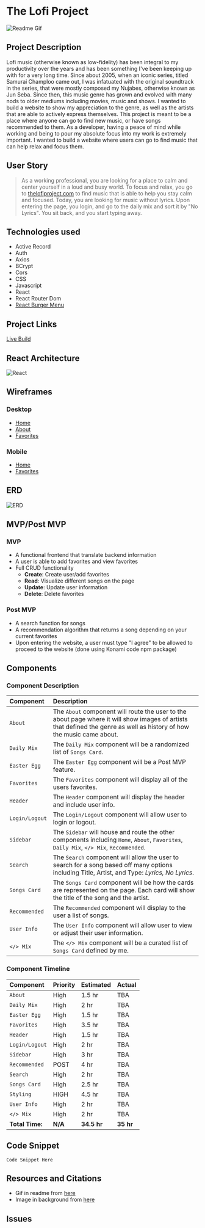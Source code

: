 
# The Lofi Project
![Readme Gif](https://melmagazine.com/wp-content/uploads/2018/08/1oW5-3epMX2BNg_dgbUqXjw.gif)


## Project Description

Lofi music (otherwise known as low-fidelity) has been integral to my productivity over the years and has been something I've been keeping up with for a very long time. Since about 2005, when an iconic series, titled Samurai Champloo came out, I was infatuated with the original soundtrack in the series, that were mostly composed my Nujabes, otherwise known as Jun Seba. Since then, this music genre has grown and evolved with many nods to older mediums including movies, music and shows. I wanted to build a website to show my appreciation to the genre, as well as the artists that are able to actively express themselves. This project is meant to be a place where anyone can go to find new music, or have songs recommended to them. As a developer, having a peace of mind while working and being to pour my absolute focus into my work is extremely important. I wanted to build a website where users can go to find music that can help relax and focus them.



## User Story

> As a working professional, you are looking for a place to calm and center yourself in a loud and busy world. To focus and relax, you go to [thelofiproject.com](thelofiproject.com) to find music that is able to help you stay calm and focused. Today, you are looking for music without lyrics. Upon entering the page, you login, and go to the daily mix and sort it by "No Lyrics". You sit back, and you start typing away.

## Technologies used
 - Active Record
 - Auth
 - Axios
 - BCrypt
 - Cors
 - CSS
 - Javascript
 - React
 - React Router Dom
 - [React Burger Menu](https://www.npmjs.com/package/react-burger-menu)

## Project Links

[Live Build](http://lofiproj.surge.sh/)

## React Architecture

![React](https://res.cloudinary.com/mrtommyliang/image/upload/v1570382884/The%20Lofi%20Project/React_Arch.png)

## Wireframes
### Desktop
- [Home](https://res.cloudinary.com/mrtommyliang/image/upload/v1570316051/The%20Lofi%20Project/Desktop%20Home.png)
- [About](https://res.cloudinary.com/mrtommyliang/image/upload/v1570316141/The%20Lofi%20Project/Desktop%20About.png)
- [Favorites](https://res.cloudinary.com/mrtommyliang/image/upload/v1570316051/The%20Lofi%20Project/Desktop%20Favorites.png)

### Mobile
- [Home](https://res.cloudinary.com/mrtommyliang/image/upload/v1570316051/The%20Lofi%20Project/Mobile%20Main.png)
- [Favorites](https://res.cloudinary.com/mrtommyliang/image/upload/v1570316051/The%20Lofi%20Project/Mobile%20Favorites.png)

## ERD

![ERD](https://res.cloudinary.com/mrtommyliang/image/upload/v1570202115/The%20Lofi%20Project/Screen_Shot_2019-10-04_at_11.15.02_AM_h3gum4.png)


## MVP/Post MVP

### MVP
- A functional frontend that translate backend information
- A user is able to add favorites and view favorites
- Full CRUD functionality
	-  **Create**: Create user/add favorites
	-  **Read**: Visualize different songs on the page
	-  **Update**: Update user information
	-  **Delete**: Delete favorites

### Post MVP
 - A search function for songs
 - A recommendation algorithm that returns a song depending on your current favorites
 - Upon entering the website, a user must type "I agree" to be allowed to proceed to the website (done using Konami code npm package)

## Components
### Component Description

|Component| Description |
|:--|:--|
| `About` | The `About` component will route the user to the about page where it will show images of artists that defined the genre as well as history of how the music came about. |
| `Daily Mix` | The `Daily Mix` component will be a randomized list of `Songs Card`.|
| `Easter Egg` | The `Easter Egg` component will be a Post MVP feature. |
| `Favorites` | The `Favorites` component will display all of the users favorites.|
| `Header` | The `Header` component will display the header and include user info.|
| `Login/Logout` | The `Login/Logout` component will allow user to login or logout.|
| `Sidebar` | The `Sidebar` will house and route the other components including `Home`, `About`, `Favorites`, `Daily Mix`, `</> Mix`, `Recommended`. |
| `Search` | The `Search` component will allow the user to search for a song based off many options including Title, Artist, and Type: *Lyrics, No Lyrics*.|
| `Songs Card` | The `Songs Card` component will be how the cards are represented on the page. Each card will show the title of the song and the artist. |
| `Recommended` | The `Recommended` component will display to the user a list of songs. |
| `User Info` | The `User Info` component will allow user to view or adjust their user information.|
| `</> Mix` | The `</> Mix` component will be a curated list of `Songs Card` defined by me.|


### Component Timeline

| Component | Priority | Estimated| Actual |
|:-|:-|:-|:-|
| `About` | High | 1.5 hr | TBA
| `Daily Mix` | High | 2 hr | TBA
| `Easter Egg` | High | 1.5 hr | TBA
| `Favorites` | High | 3.5 hr | TBA
| `Header` | High | 1.5 hr | TBA
| `Login/Logout` | High | 2 hr | TBA
| `Sidebar` | High | 3 hr | TBA
| `Recommended` | POST | 4 hr | TBA
| `Search` | High | 2 hr | TBA
| `Songs Card` | High | 2.5 hr | TBA
| `Styling` | HIGH | 4.5 hr| TBA
| `User Info` | High | 2 hr | TBA
| `</> Mix` | High | 2 hr | TBA
| **Total Time:** | **N/A** | **34.5 hr** | **35 hr**

## Code Snippet

`
Code Snippet Here
`


## Resources and Citations
- Gif in readme from [here](https://melmagazine.com/en-us/story/teens-are-flocking-to-youtube-to-study)
- Image in background from [here](https://wallpaperaccess.com/japanese-anime-city)

## Issues
